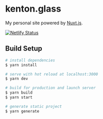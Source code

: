 # kenton.glass

My personal site powered by [Nuxt.js](https://nuxtjs.org).

[![Netlify Status](https://api.netlify.com/api/v1/badges/862a4d86-2c15-4e27-8a02-534efa4615cb/deploy-status)](https://app.netlify.com/sites/kenton-glass/deploys)

## Build Setup

```bash
# install dependencies
$ yarn install

# serve with hot reload at localhost:3000
$ yarn dev

# build for production and launch server
$ yarn build
$ yarn start

# generate static project
$ yarn generate
```
